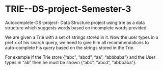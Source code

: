 # TRIE--DS-project-Semester-3
 Autocomplete-DS-project- Data Structure project using trie as a data structure which suggests words based on incomplete words provided 

We are given a Trie with a set of strings stored in it. Now the user types in a prefix of his search query, we need to give him all recommendations to auto-complete his query based on the strings stored in the Trie.

For example if the Trie store {“abc”, “abcd”, “aa”, “abbbaba”} and the User types in “ab” then he must be shown {“abc”, “abcd”, “abbbaba”}.
